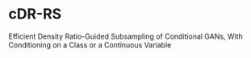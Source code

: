 # cDR-RS
Efficient Density Ratio-Guided Subsampling of Conditional GANs, With Conditioning on a Class or a Continuous Variable
